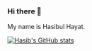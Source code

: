 ### Hi there 👋

My name is Hasibul Hayat.

[![Hasib's GitHub stats](https://github-readme-stats.vercel.app/api?username=HasibulHayat)](https://github.com/anuraghazra/github-readme-stats)
